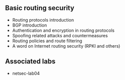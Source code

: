 ## Basic routing security

- Routing protocols introduction
- BGP introduction 
- Authentication and encryption in routing protocols
- Spoofing related attacks and countermeasures 
- Routing policies and route filtering
- A word on Internet routing security (RPKI and others)

## Associated labs
- netsec-lab04
